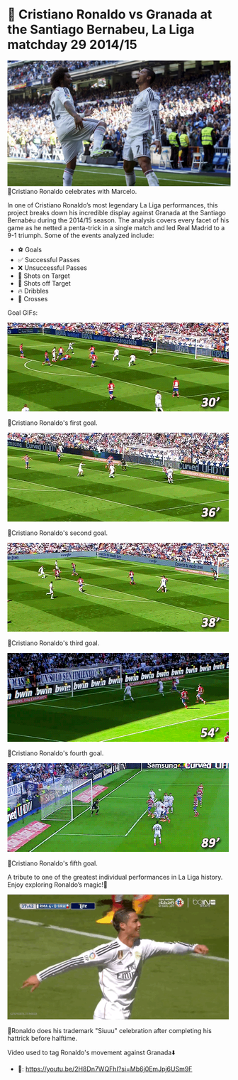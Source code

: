 # 🤖 Cristiano Ronaldo vs Granada at the Santiago Bernabeu, La Liga matchday 29 2014/15

![image alt](https://github.com/Siphe247/Cristiano-Ronaldo-vs-Granada-2014-15/blob/8bb4bb54b15d77a12b5441e8e281fe52edf5eed7/Cristiano%20Siuu%20vs%20Granda.jpg)
📸Cristiano Ronaldo celebrates with Marcelo.

In one of Cristiano Ronaldo’s most legendary La Liga performances, this project breaks down his incredible display against Granada at the Santiago Bernabéu during the 2014/15 season. The analysis covers every facet of his game as he netted a penta-trick in a single match and led Real Madrid to a 9-1 triumph. Some of the events analyzed include:
- ⚽️ Goals
- ✅ Successful Passes
- ❌ Unsuccessful Passes
- 🥅 Shots on Target
- 🚀 Shots off Target
- 🔥 Dribbles
- 🏹 Crosses

Goal GIFs:

![till](https://github.com/Siphe247/Cristiano-Ronaldo-vs-Granada-2014-15/blob/173befea7c12207932d40a785234ac0ca7357f84/Ronaldo%201st%20goal%20vs%20Granada.gif)

📸Cristiano Ronaldo's first goal.

![till](https://github.com/Siphe247/Cristiano-Ronaldo-vs-Granada-2014-15/blob/173befea7c12207932d40a785234ac0ca7357f84/Ronaldo%202nd%20goal%20vs%20Granada.gif)

📸Cristiano Ronaldo's second goal.

![till](https://github.com/Siphe247/Cristiano-Ronaldo-vs-Granada-2014-15/blob/173befea7c12207932d40a785234ac0ca7357f84/Ronaldo%203rd%20goal%20vs%20Granada.gif)

📸Cristiano Ronaldo's third goal.

![till](https://github.com/Siphe247/Cristiano-Ronaldo-vs-Granada-2014-15/blob/173befea7c12207932d40a785234ac0ca7357f84/Ronaldo%204th%20goal%20vs%20Granada.gif)

📸Cristiano Ronaldo's fourth goal.

![till](https://github.com/Siphe247/Cristiano-Ronaldo-vs-Granada-2014-15/blob/173befea7c12207932d40a785234ac0ca7357f84/Ronaldo%205th%20goal%20vs%20Granda.gif)

📸Cristiano Ronaldo's fifth goal.

A tribute to one of the greatest individual performances in La Liga history. Enjoy exploring Ronaldo’s magic!🚀

![till](https://github.com/Siphe247/Cristiano-Ronaldo-vs-Granada-2014-15/blob/84ee264e8b586d11f81a417c72e633a790f832be/tumblr_nmd7hgibj51spb0qgo6_500.gif)

📸Ronaldo does his trademark "Siuuu" celebration after completing his hattrick before halftime.

Video used to tag Ronaldo's movement against Granada⬇️
- 🔗: https://youtu.be/2H8Dn7WQFhI?si=Mb6j0EmJpj6USm9F
